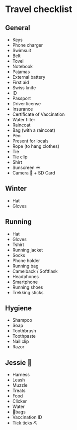 # Travel checklist

## General
- Keys
- Phone charger
- Swimsuit
- Belt
- Tovel
- Notebook
- Pajamas
- External battery
- First aid
- Swiss knife
- ID
- Passport
- Driver license
- Insurance
- Certificate of Vaccination
- Water filter
- Raincoat
- Bag (with a raincoat)
- Pen
- Present for locals
- Rope (to hang clothes)
- Tie
- Tie clip
- Shirt
- Sunscreen ☀️
- Camera 📸 + SD Card



## Winter
- Hat
- Gloves



## Running
- Hat
- Gloves
- Tshirt
- Running jacket
- Socks
- Phone holder
- Running bag
- Camelback / Softflask
- Headphones
- Smartphone
- Running shoes
- Trekking sticks



## Hygiene
- Shampoo
- Soap
- Toothbrush
- Toothpaste
- Nail clip
- Razor


## Jessie 🐶
- Harness
- Leash
- Muzzle
- Treats
- Food
- Clicker
- Water
- 💩bags
- Vaccination ID
- Tick ticks ⛏
